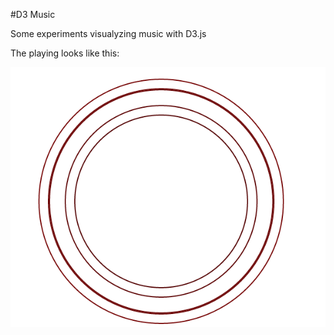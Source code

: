#D3 Music

Some experiments visualyzing music with D3.js

The playing looks like this:

![screenshot](./screenshot.png "Screenshot")
